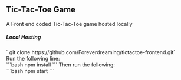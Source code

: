 <h2>Tic-Tac-Toe Game</h2>
A Front end coded Tic-Tac-Toe game hosted locally

<h5>Local Hosting</h5>
` git clone https://github.com/Foreverdreaming/tictactoe-frontend.git` </br>
Run the following line:</br>
```bash
npm install
```
Then run the following:</br>
```bash
npm start
```
